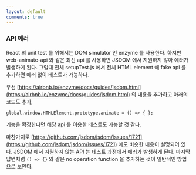 ```yaml
---
layout: default
comments: true
---
```


### API 에러
React 의 unit test 를 위해서는 DOM simulator 인 enzyme 를 사용한다.
하지만 web-animate-api 와 같은 최신 api 를 사용하면 JSDOM 에서 지원하지 않아 에러가 발생하게 된다.
그럴때 전체 setupTest.js 에서 전체 HTML element 에 fake api 를 추가하면 에러 없이 테스트가 가능하다.

우선 [https://airbnb.io/enzyme/docs/guides/jsdom.html](https://airbnb.io/enzyme/docs/guides/jsdom.html) 의 내용을 추가하고 아래의 코드도 추가,

```
global.window.HTMLElement.prototype.animate = () => { };
```

기능을 확장한다면 해당 api 를 이용한 테스트도 가능할 것 같다.

마찬가지로 [https://github.com/jsdom/jsdom/issues/1721](https://github.com/jsdom/jsdom/issues/1721) 에도 비슷한 내용이 설명되어 있다.
JSDOM 에서 지원하지 않는 API 는 테스트 과정에서 에러가 발생하게 된다.
마지막 답변처럼 `() => {}` 와 같은 no operation function 을 추가하는 것이 일반적인 방법으로 보인다.
